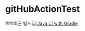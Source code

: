 # gitHubActionTest
###최근 빌드
[![Java CI with Gradle](https://github.com/dodeca05/gitHubActionTest/actions/workflows/gradle.yml/badge.svg)](https://github.com/dodeca05/gitHubActionTest/actions/workflows/gradle.yml)
